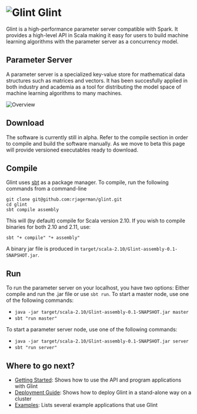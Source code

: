 # ![Glint](https://raw.githubusercontent.com/wiki/rjagerman/glint/images/glint-logo-small-notext.png) Glint

Glint is a high-performance parameter server compatible with Spark. It provides a high-level API in Scala making it easy for users to build machine learning algorithms with the parameter server as a concurrency model.

## Parameter Server

A parameter server is a specialized key-value store for mathematical data structures such as matrices and vectors. It has been succesfully applied in both industry and academia as a tool for distributing the model space of machine learning algorithms to many machines.

![Overview](https://raw.githubusercontent.com/wiki/rjagerman/glint/images/overview.png)

## Download

The software is currently still in alpha. Refer to the compile section in order to compile and build the software manually. As we move to beta this page will provide versioned executables ready to download.

## Compile

Glint uses [sbt](http://www.scala-sbt.org/) as a package manager. To compile, run the following commands from a command-line

    git clone git@github.com:rjagerman/glint.git
    cd glint
    sbt compile assembly

This will (by default) compile for Scala version 2.10. If you wish to compile binaries for both 2.10 and 2.11, use:

    sbt "+ compile" "+ assembly"

A binary jar file is produced in `target/scala-2.10/Glint-assembly-0.1-SNAPSHOT.jar`.

## Run

To run the parameter server on your localhost, you have two options: Either compile and run the .jar file or use `sbt run`. To start a master node, use one of the following commands:

  * `java -jar target/scala-2.10/Glint-assembly-0.1-SNAPSHOT.jar master`
  * `sbt "run master"` 

To start a parameter server node, use one of the following commands:

  * `java -jar target/scala-2.10/Glint-assembly-0.1-SNAPSHOT.jar server`
  * `sbt "run server"`

## Where to go next?

* [Getting Started](gettingstarted/index.md): Shows how to use the API and program applications with Glint
* [Deployment Guide](deploymentguide/index.md): Shows how to deploy Glint in a stand-alone way on a cluster
* [Examples](examples/index.md): Lists several example applications that use Glint

